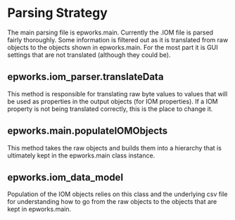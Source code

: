 # Parsing Strategy #

The main parsing file is epworks.main. Currently the .IOM file is parsed fairly thoroughly. Some information is filtered out as it is translated from raw objects to the objects shown in epworks.main. For the most part it is GUI settings that are not translated (although they could be).

## epworks.iom_parser.translateData ##

This method is responsible for translating raw byte values to values that will be used as properties in the output objects (for IOM properties). If a IOM property is not being translated correctly, this is the place to change it.

## epworks.main.populateIOMObjects ##

This method takes the raw objects and builds them into a hierarchy that is ultimately kept in the epworks.main class instance.

## epworks.iom_data_model ##

Population of the IOM objects relies on this class and the underlying csv file for understanding how to go from the raw objects to the objects that are kept in epworks.main.